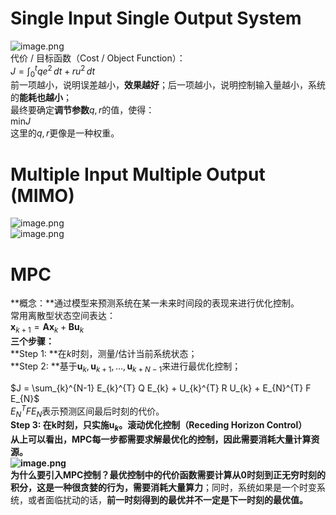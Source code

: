 <a name="th2om"></a>
# Single Input Single Output System
![image.png](https://cdn.nlark.com/yuque/0/2024/png/40997209/1711978273361-6b4d2364-e1dc-4fd2-9b3a-890ead856a3b.png#averageHue=%23f7f6f6&clientId=uf181ad70-ef7b-4&from=paste&height=192&id=u06984424&originHeight=383&originWidth=1137&originalType=binary&ratio=2&rotation=0&showTitle=false&size=193196&status=done&style=shadow&taskId=u91b81acf-e16b-464d-970d-be8cfa1f82a&title=&width=568.5)<br />代价 / 目标函数（Cost / Object Function）：<br />$J = \int_{0}^{t}q e^2 \, dt + ru^2 \, dt$ <br />前一项越小，说明误差越小，**效果越好**；后一项越小，说明控制输入量越小，系统的**能耗也越小**；<br />最终要确定**调节参数**$q ,  r$的值，使得：<br />$\text{min} J$<br />这里的$q ,  r$更像是一种权重。
<a name="sdhOC"></a>
# Multiple Input Multiple Output (MIMO)
![image.png](https://cdn.nlark.com/yuque/0/2024/png/40997209/1711979064910-e329fb41-697c-4fc5-b520-8abae459c4b3.png#averageHue=%23faf9f9&clientId=uf181ad70-ef7b-4&from=paste&height=267&id=u2f80a21c&originHeight=533&originWidth=1027&originalType=binary&ratio=2&rotation=0&showTitle=false&size=144859&status=done&style=none&taskId=u8094afff-6cb0-48be-8f32-5e58f79f0e7&title=&width=513.5)<br />![image.png](https://cdn.nlark.com/yuque/0/2024/png/40997209/1711979121426-78a68dcd-4a88-4ceb-8e67-90fa77561d8c.png#averageHue=%23fafaf9&clientId=uf181ad70-ef7b-4&from=paste&height=103&id=uaf72a9a9&originHeight=205&originWidth=1031&originalType=binary&ratio=2&rotation=0&showTitle=false&size=53469&status=done&style=none&taskId=u323fd841-e146-40a6-9777-dedfa9054df&title=&width=515.5)
<a name="BlsvA"></a>
# MPC
**概念：**通过模型来预测系统在某一未来时间段的表现来进行优化控制。<br />常用离散型状态空间表达：<br />$\bm{x}_{k+1} = \bm{Ax}_{k} + \bm{Bu}_{k}$<br />**三个步骤：**<br />**Step 1: **在$k$时刻，测量/估计当前系统状态；<br />**Step 2: **基于$\bm{u}_{k},\bm{u}_{k+1}, \dots, \bm{u}_{k+N-1}$来进行最优化控制；

$J = \sum_{k}^{N-1} E_{k}^{T} Q E_{k} + U_{k}^{T} R U_{k} + E_{N}^{T} F E_{N}$<br />$E_{N}^{T} F E_{N}$表示预测区间最后时刻的代价。<br />**Step 3: **在k时刻，只实施$\bm{u}_{k}$。滚动优化控制（Receding Horizon Control）<br />从上可以看出，MPC每一步都需要求解最优化的控制，因此需要消耗大量计算资源。<br />![image.png](https://cdn.nlark.com/yuque/0/2024/png/40997209/1711980085963-0f7bbf0b-c29c-4d4f-beec-313b38cae1b2.png#averageHue=%23f8f7f6&clientId=uf181ad70-ef7b-4&from=paste&height=390&id=u6dff6b91&originHeight=779&originWidth=1305&originalType=binary&ratio=2&rotation=0&showTitle=false&size=490338&status=done&style=shadow&taskId=u9b515b9b-96c4-4a11-9989-d340cb8f8ea&title=&width=652.5)<br />为什么要引入MPC控制？最优控制中的代价函数需要计算从0时刻到正无穷时刻的积分，这是一种很贪婪的行为，需要**消耗大量算力**；同时，系统如果是一个时变系统，或者面临扰动的话，**前一时刻得到的最优并不一定是下一时刻的最优值。**
